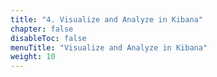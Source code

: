 ```yaml
---
title: "4. Visualize and Analyze in Kibana"
chapter: false
disableToc: false
menuTitle: "Visualize and Analyze in Kibana"
weight: 10
---
```


